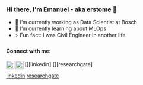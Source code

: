 ### Hi there, I'm Emanuel - aka erstome 👋
- 🔭 I’m currently working as Data Scientist at Bosch
- 🌱 I’m currently learning about MLOps
- ⚡ Fun fact: I was Civil Engineer in another life

#### Connect with me:
[<img align=left alt="erstome | LinkedIn" width="22px" src="https://cdn.jsdelivr.net/npm/simple-icons@v3/icons/linkedin.svg" />][linkedin]
[<img align=left alt="Emanuel-Tome | ResearchGate" width="22px" src="https://upload.wikimedia.org/wikipedia/commons/5/5e/ResearchGate_icon_SVG.svg" />][researchgate]

[linkedin](https://www.linkedin.com/in/erstome/)
[researchgate](https://www.researchgate.net/profile/Emanuel-Tome)

<!--
**erstome/erstome** is a ✨ _special_ ✨ repository because its `README.md` (this file) appears on your GitHub profile.

Here are some ideas to get you started:

- 🔭 I’m currently working on ...
- 🌱 I’m currently learning ...
- 👯 I’m looking to collaborate on ...
- 🤔 I’m looking for help with ...
- 💬 Ask me about ...
- 📫 How to reach me: ...
- 😄 Pronouns: ...
- ⚡ Fun fact: ...
-->


